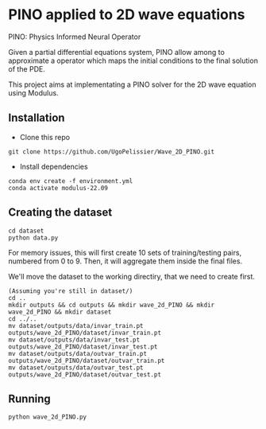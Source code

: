 # PINO applied to 2D wave equations

PINO: Physics Informed Neural Operator

Given a partial differential equations system, PINO allow among to approximate a operator which maps the initial conditions to the final solution of the PDE. 

This project aims at implementating a PINO solver for the 2D wave equation using Modulus.

## Installation

- Clone this repo
```
git clone https://github.com/UgoPelissier/Wave_2D_PINO.git
```

- Install dependencies
```
conda env create -f environment.yml
conda activate modulus-22.09
```

## Creating the dataset

```
cd dataset
python data.py
```

For memory issues, this will first create 10 sets of training/testing pairs, numbered from 0 to 9. Then, it will aggregate them inside the final files.

We'll move the dataset to the working directiry, that we need to create first.

```
(Assuming you're still in dataset/)
cd ..
mkdir outputs && cd outputs && mkdir wave_2d_PINO && mkdir wave_2d_PINO && mkdir dataset
cd ../..
mv dataset/outputs/data/invar_train.pt outputs/wave_2d_PINO/dataset/invar_train.pt
mv dataset/outputs/data/invar_test.pt outputs/wave_2d_PINO/dataset/invar_test.pt
mv dataset/outputs/data/outvar_train.pt outputs/wave_2d_PINO/dataset/outvar_train.pt
mv dataset/outputs/data/outvar_test.pt outputs/wave_2d_PINO/dataset/outvar_test.pt
```

## Running
```
python wave_2d_PINO.py
```
